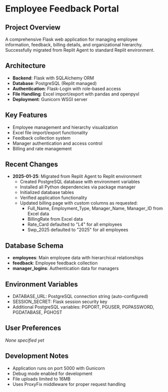 # Employee Feedback Portal

## Project Overview
A comprehensive Flask web application for managing employee information, feedback, billing details, and organizational hierarchy. Successfully migrated from Replit Agent to standard Replit environment.

## Architecture
- **Backend**: Flask with SQLAlchemy ORM
- **Database**: PostgreSQL (Replit managed)
- **Authentication**: Flask-Login with role-based access
- **File Handling**: Excel import/export with pandas and openpyxl
- **Deployment**: Gunicorn WSGI server

## Key Features
- Employee management and hierarchy visualization
- Excel file import/export functionality
- Feedback collection system
- Manager authentication and access control
- Billing and rate management

## Recent Changes
- **2025-01-25**: Migrated from Replit Agent to Replit environment
  - Created PostgreSQL database with environment variables
  - Installed all Python dependencies via package manager
  - Initialized database tables
  - Verified application functionality
  - Updated billing page with custom columns as requested:
    * Full_Name, Employment_Type, Manager_Name, Manager_ID from Excel data
    * BillingRate from Excel data
    * Rate_Card defaulted to "L4" for all employees
    * Swp_2025 defaulted to "2025" for all employees

## Database Schema
- **employees**: Main employee data with hierarchical relationships
- **feedback**: Employee feedback collection
- **manager_logins**: Authentication data for managers

## Environment Variables
- DATABASE_URL: PostgreSQL connection string (auto-configured)
- SESSION_SECRET: Flask session security key
- Additional PostgreSQL variables: PGPORT, PGUSER, PGPASSWORD, PGDATABASE, PGHOST

## User Preferences
*None specified yet*

## Development Notes
- Application runs on port 5000 with Gunicorn
- Debug mode enabled for development
- File uploads limited to 16MB
- Uses ProxyFix middleware for proper request handling